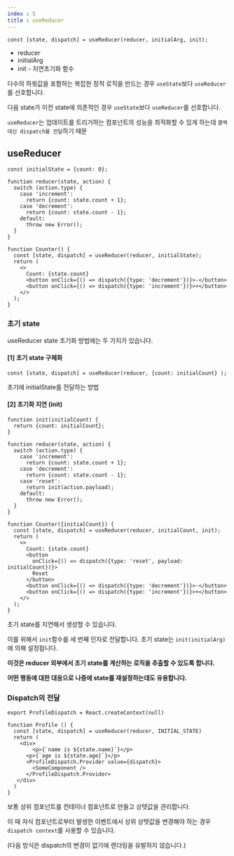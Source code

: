 ```yaml
---
index : 5
title : useReducer
---
```




```react
const [state, dispatch] = useReducer(reducer, initialArg, init);
```

- reducer
- initialArg
- init - 지연초기화 함수



다수의 하윗값을 포함하는 복잡한 정적 로직을 만드는 경우  `useState`보다 `useReducer`를 선호합니다.

 다음 state가 이전 state에 의존적인 경우  `useState`보다 `useReducer`를 선호합니다.

`useReducer`는 업데이트를 트리거하는 컴포넌트의 성능을 최적화할 수 있게 하는데 `콜백대신 dispatch를 전달`하기 때문



## useReducer

```react
const initialState = {count: 0};

function reducer(state, action) {
  switch (action.type) {
    case 'increment':
      return {count: state.count + 1};
    case 'decrement':
      return {count: state.count - 1};
    default:
      throw new Error();
  }
}

function Counter() {
  const [state, dispatch] = useReducer(reducer, initialState);
  return (
    <>
      Count: {state.count}
      <button onClick={() => dispatch({type: 'decrement'})}>-</button>
      <button onClick={() => dispatch({type: 'increment'})}>+</button>
    </>
  );
}
```



### 초기 state

useReducer state 초기화 방법에는 두 가지가 있습니다.



#### [1] 초기 state 구체화

```react
const [state, dispatch] = useReducer(reducer, {count: initialCount} );
```

초기에 initialState를 전달하는 방법



#### [2] 초기화 지연 (init)

```react
function init(initialCount) {
  return {count: initialCount};
}

function reducer(state, action) {
  switch (action.type) {
    case 'increment':
      return {count: state.count + 1};
    case 'decrement':
      return {count: state.count - 1};
    case 'reset':
      return init(action.payload);
    default:
      throw new Error();
  }
}

function Counter({initialCount}) {
  const [state, dispatch] = useReducer(reducer, initialCount, init);
  return (
    <>
      Count: {state.count}
      <button
        onClick={() => dispatch({type: 'reset', payload: initialCount})}>
        Reset
      </button>
      <button onClick={() => dispatch({type: 'decrement'})}>-</button>
      <button onClick={() => dispatch({type: 'increment'})}>+</button>
    </>
  );
}

```

초기 state를 지연해서 생성할 수 있습니다. 

이를 위해서 `init`함수를 세 번째 인자로 전달합니다. 초기 state는 `init(initialArg)`에 의해 설정됩니다.

**이것은 reducer 외부에서 초기 state를 계산하는 로직을 추출할 수 있도록 합니다.**

**어떤 행동에 대한 대응으로 나중에 state를 재설정하는데도 유용합니다.**



### Dispatch의 전달

```react
export ProfileDispatch = React.createContext(null)

function Profile () {
  const [state, dispatch] = useReducer(reducer, INITIAL_STATE)
  return (
    <div>
     	<p>{`name is ${state.name}`}</p>
  	  <p>{`age is ${state.age}`}</p>
      <ProfileDispatch.Provider value={dispatch}>
      	<SomeComponent />
      </ProfileDispatch.Provider>
   </div>
  )
}
```

보통 상위 컴포넌트를 컨테이너 컴포넌트로 만들고 상탯값을 관리합니다.

이 때 자식 컴포넌트로부터 발생한 이벤트에서 상위 상탯값을 변경해야 하는 경우 `dispatch context`를 사용할 수 있습니다.

(다음 방식은 dispatch의 변경이 없기에 랜더링을 유발하지 않습니다.)